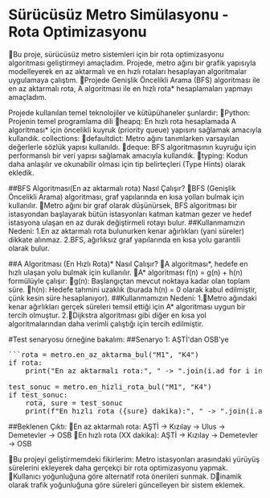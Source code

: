 # Sürücüsüz Metro Simülasyonu - Rota Optimizasyonu

:black_square_button:Bu proje, sürücüsüz metro sistemleri için bir rota optimizasyonu algoritması geliştirmeyi amaçladım. Projede, metro ağını bir grafik yapısıyla modelleyerek en az aktarmalı ve en hızlı rotaları hesaplayan algoritmalar uygulamaya çalıştım.
:black_square_button:Projede Genişlik Öncelikli Arama (BFS) algoritması ile en az aktarmalı rota, A algoritması ile en hızlı rota* hesaplamaları yapmayı amaçladım.

Projede kullanılan temel teknolojiler ve kütüpühaneler şunlardır:
:radio_button:Python: Projenin temel programlama dili
:radio_button:heapq: En hızlı rota hesaplamada A algoritması* için öncelikli kuyruk (priority queue) yapısını sağlamak amacıyla kullandık.
collections:
:radio_button:defaultdict: Metro ağını tanımlarken varsayılan değerlerle sözlük yapısı kullanıldı.
:radio_button:deque: BFS algoritmasının kuyruğu için performanslı bir veri yapısı sağlamak amacıyla kullandık.
:radio_button:typing: Kodun daha anlaşılır ve okunabilir olması için tip belirteçleri (Type Hints) olarak ekledik.

##BFS Algoritması(En az aktarmalı rota) Nasıl Çalışır?
:black_square_button:BFS (Genişlik Öncelikli Arama) algoritması, graf yapılarında en kısa yolları bulmak için kullanılır.
:black_square_button:Metro ağını bir graf olarak düşünürsek, BFS algoritması bir istasyondan başlayarak bütün istasyonları katman katman gezer ve hedef istasyona ulaşan en az durak değiştirmeli rotayı bulur.
##Kullanmamızın Nedeni: 1.En az aktarmalı rota bulunurken kenar ağırlıkları (yani süreler) dikkate alınmaz.
                        2.BFS, ağırlıksız graf yapılarında en kısa yolu garantili olarak bulur.

##A Algoritması (En Hızlı Rota)* Nasıl Çalışır?
:black_square_button:A algoritması*, hedefe en hızlı ulaşan yolu bulmak için kullanılır.
:black_square_button:A* algoritması f(n) = g(n) + h(n) formülüyle çalışır:
:large_orange_diamond:g(n): Başlangıçtan mevcut noktaya kadar olan toplam süre.
:large_orange_diamond:h(n): Hedefe tahmini uzaklık (burada h(n) = 0 olarak kabul edilmiştir, çünk kesin süre hesaplanıyor).
##Kullanmamızın Nedeni: 1.:triangular_flag_on_post:Metro ağındaki kenar ağırlıkları gerçek süreleri temsil ettiği için A* algoritması uygun bir                          tercih olmuştur.
                        2.:triangular_flag_on_post:Dijkstra algoritması gibi diğer en kısa yol algoritmalarından daha verimli çalıştığı için                             tercih edilmiştir.


#Test senaryosu örneğine bakalım:
##Senaryo 1: AŞTİ'dan OSB'ye
<pre>```rota = metro.en_az_aktarma_bul("M1", "K4")
if rota:
    print("En az aktarmalı rota:", " -> ".join(i.ad for i in rota))

test_sonuc = metro.en_hizli_rota_bul("M1", "K4")
if test_sonuc:
    rota, sure = test_sonuc
    print(f"En hızlı rota ({sure} dakika):", " -> ".join(i.ad for i in rota))``` </pre>

##Beklenen Çıktı:
:triangular_flag_on_post:En az aktarmalı rota: AŞTİ -> Kızılay -> Ulus -> Demetevler -> OSB
:triangular_flag_on_post:En hızlı rota (XX dakika): AŞTİ -> Kızılay -> Demetevler -> OSB


:black_square_button:Bu projeyi geliştirmemdeki fikirlerim: Metro istasyonları arasındaki yürüyüş sürelerini ekleyerek daha gerçekçi bir rota optimizasyonu yapmak. 
:black_square_button:Kullanıcı yoğunluğuna göre alternatif rota önerileri sunmak.
D:black_square_button:inamik olarak trafik yoğunluğuna göre süreleri güncelleyen bir sistem eklemek.

